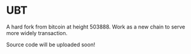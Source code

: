 # UBT
A hard fork from bitcoin at height 503888. Work as a new chain to serve more widely transaction. 

Source code will be uploaded soon!
